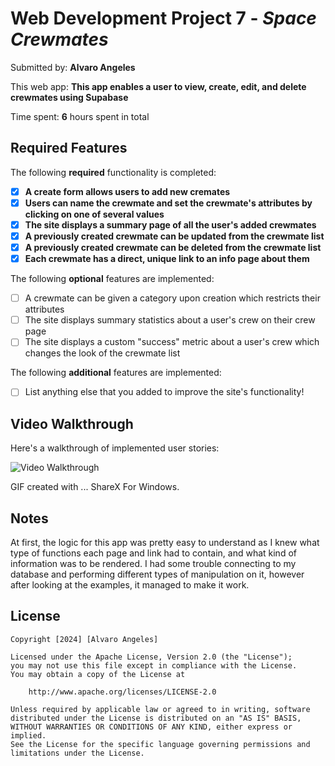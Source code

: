 # Web Development Project 7 - *Space Crewmates*

Submitted by: **Alvaro Angeles**

This web app: **This app enables a user to view, create, edit, and delete crewmates using Supabase**

Time spent: **6** hours spent in total

## Required Features

The following **required** functionality is completed:

- [x] **A create form allows users to add new cremates**
- [x] **Users can name the crewmate and set the crewmate's attributes by clicking on one of several values**
- [x] **The site displays a summary page of all the user's added crewmates**
- [x] **A previously created crewmate can be updated from the crewmate list**
- [x] **A previously created crewmate can be deleted from the crewmate list**
- [x] **Each crewmate has a direct, unique link to an info page about them**

The following **optional** features are implemented:

- [ ] A crewmate can be given a category upon creation which restricts their attributes
- [ ] The site displays summary statistics about a user's crew on their crew page 
- [ ] The site displays a custom "success" metric about a user's crew which changes the look of the crewmate list

The following **additional** features are implemented:

* [ ] List anything else that you added to improve the site's functionality!

## Video Walkthrough

Here's a walkthrough of implemented user stories:

<img src='https://i.imgur.com/1SJzpbm.gif' title='Video Walkthrough' width='' alt='Video Walkthrough' />

GIF created with ...  ShareX For Windows.

## Notes

At first, the logic for this app was pretty easy to understand as I knew what type of functions
each page and link had to contain, and what kind of information was to be rendered. I had some
trouble connecting to my database and performing different types of manipulation on it, however
after looking at the examples, it managed to make it work.

## License

    Copyright [2024] [Alvaro Angeles]

    Licensed under the Apache License, Version 2.0 (the "License");
    you may not use this file except in compliance with the License.
    You may obtain a copy of the License at

        http://www.apache.org/licenses/LICENSE-2.0

    Unless required by applicable law or agreed to in writing, software
    distributed under the License is distributed on an "AS IS" BASIS,
    WITHOUT WARRANTIES OR CONDITIONS OF ANY KIND, either express or implied.
    See the License for the specific language governing permissions and
    limitations under the License.